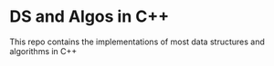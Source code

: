 # DS and Algos in C++
This repo contains the implementations of most data structures and algorithms in C++ 